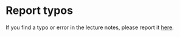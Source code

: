 # Report typos

If you find a typo or error in the lecture notes, please report it [here](https://forms.office.com/Pages/ResponsePage.aspx?id=_oivH5ipW0yTySEKEdmlwhGTAQNIyHhGsGdi2tF5jepUOEU4Tk9TNTc1MjZONkJHWDBMU0FBTDJQRC4u).